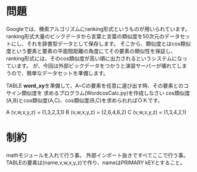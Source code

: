 # 問題
Googleでは、検索アルゴリズムにranking形式というものが用いられています。
ranking形式大量のビックデータから言葉と言葉の類似度を50次元のデータセットにし、それを辞書型データとして保存します。
そこから、類似度とはcos類似度という要素と要素の平面間距離の角度にてその要素の類似性を保証し、
ranking形式には、そのcos類似度が高い順に出力されるというシステムになっています。
が、今回は外部ビックデータをつかうと演習サーバーが壊れてしまうので、簡単なデータセットを準備します。

TABLE **word_xy**を準備して、A~Cの要素を任意に選び出す時、その要素とのコサイン類似度を
求めるプログラム(WordcosCalc.py)を作成しなさい
cos類似度(A,B)とcos類似度(A,C)、cos類似度(B,C)を求められればＯＫです。


A (v,w,x,y,z) = (1,3,2,3,1)
B (v,w,x,y,z) = (2,6,4,6,2)
C (v,w,x,y,z) = (1,3,4,2,1)

# 制約
mathモジュールを入れて行う事。
外部インポート抜きですべてここで行う事。
TABLEの要素は(name,v,w,x,y,z)で作り、nameはPRIMARY kEYとすること。